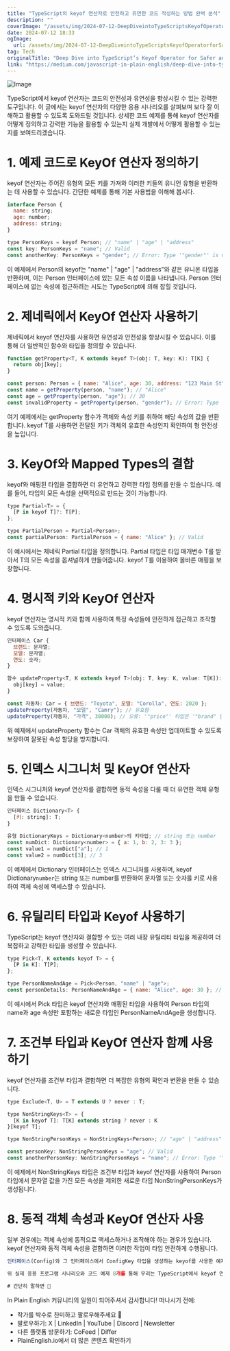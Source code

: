 ```yaml
---
title: "TypeScript의 keyof 연산자로 안전하고 유연한 코드 작성하는 방법 완벽 분석"
description: ""
coverImage: "/assets/img/2024-07-12-DeepDiveintoTypeScriptsKeyofOperatorforSaferandMoreFlexibleCode_0.png"
date: 2024-07-12 18:33
ogImage:
  url: /assets/img/2024-07-12-DeepDiveintoTypeScriptsKeyofOperatorforSaferandMoreFlexibleCode_0.png
tag: Tech
originalTitle: "Deep Dive into TypeScript’s Keyof Operator for Safer and More Flexible Code"
link: "https://medium.com/javascript-in-plain-english/deep-dive-into-typescripts-keyof-operator-for-safer-and-more-flexible-code-f5bf678d1a0b"
---
```


![Image](/assets/img/2024-07-12-DeepDiveintoTypeScriptsKeyofOperatorforSaferandMoreFlexibleCode_0.png)

TypeScript에서 keyof 연산자는 코드의 안전성과 유연성을 향상시킬 수 있는 강력한 도구입니다. 이 글에서는 keyof 연산자의 다양한 응용 시나리오를 살펴보며 보다 잘 이해하고 활용할 수 있도록 도와드릴 것입니다. 상세한 코드 예제를 통해 keyof 연산자를 어떻게 정의하고 강력한 기능을 활용할 수 있는지 실제 개발에서 어떻게 활용할 수 있는지를 보여드리겠습니다.

# 1. 예제 코드로 KeyOf 연산자 정의하기

keyof 연산자는 주어진 유형의 모든 키를 가져와 이러한 키들의 유니언 유형을 반환하는 데 사용할 수 있습니다. 간단한 예제를 통해 기본 사용법을 이해해 봅시다.

<div class="content-ad"></div>

```js
interface Person {
  name: string;
  age: number;
  address: string;
}

type PersonKeys = keyof Person; // "name" | "age" | "address"
const key: PersonKeys = "name"; // Valid
const anotherKey: PersonKeys = "gender"; // Error: Type '"gender"' is not assignable to type 'PersonKeys'
```

이 예제에서 Person의 keyof는 "name" | "age" | "address"와 같은 유니온 타입을 반환하며, 이는 Person 인터페이스에 있는 모든 속성 이름을 나타냅니다. Person 인터페이스에 없는 속성에 접근하려는 시도는 TypeScript에 의해 잡힐 것입니다.

# 2. 제네릭에서 KeyOf 연산자 사용하기

제네릭에서 keyof 연산자를 사용하면 유연성과 안전성을 향상시킬 수 있습니다. 이를 통해 더 일반적인 함수와 타입을 정의할 수 있습니다.

<div class="content-ad"></div>

```js
function getProperty<T, K extends keyof T>(obj: T, key: K): T[K] {
  return obj[key];
}

const person: Person = { name: "Alice", age: 30, address: "123 Main St" };
const name = getProperty(person, "name"); // "Alice"
const age = getProperty(person, "age"); // 30
const invalidProperty = getProperty(person, "gender"); // Error: Type '"gender"' is not assignable to type '"name" | "age" | "address"'
```

여기 예제에서는 getProperty 함수가 객체와 속성 키를 취하여 해당 속성의 값을 반환합니다. keyof T를 사용하면 전달된 키가 객체의 유효한 속성인지 확인하여 형 안전성을 높입니다.

# 3. KeyOf와 Mapped Types의 결합

keyof와 매핑된 타입을 결합하면 더 유연하고 강력한 타입 정의를 만들 수 있습니다. 예를 들어, 타입의 모든 속성을 선택적으로 만드는 것이 가능합니다.

<div class="content-ad"></div>

```js
type Partial<T> = {
  [P in keyof T]?: T[P];
};

type PartialPerson = Partial<Person>;
const partialPerson: PartialPerson = { name: "Alice" }; // Valid
```

이 예시에서는 제네릭 Partial 타입을 정의합니다. Partial 타입은 타입 매개변수 T를 받아서 T의 모든 속성을 옵셔널하게 만들어줍니다. keyof T를 이용하여 올바른 매핑을 보장합니다.

# 4. 명시적 키와 KeyOf 연산자

keyof 연산자는 명시적 키와 함께 사용하여 특정 속성들에 안전하게 접근하고 조작할 수 있도록 도와줍니다.

<div class="content-ad"></div>

```js
인터페이스 Car {
  브랜드: 문자열;
  모델: 문자열;
  연도: 숫자;
}

함수 updateProperty<T, K extends keyof T>(obj: T, key: K, value: T[K]): void {
  obj[key] = value;
}

const 자동차: Car = { 브랜드: "Toyota", 모델: "Corolla", 연도: 2020 };
updateProperty(자동차, "모델", "Camry"); // 유효함
updateProperty(자동차, "가격", 30000); // 오류: '"price"' 타입은 '"brand" | "model" | "year"'에 할당할 수 없음
```

위 예제에서 updateProperty 함수는 Car 객체의 유효한 속성만 업데이트할 수 있도록 보장하여 잘못된 속성 할당을 방지합니다.

# 5. 인덱스 시그니처 및 KeyOf 연산자

인덱스 시그니처와 keyof 연산자를 결합하면 동적 속성을 다룰 때 더 유연한 객체 유형을 만들 수 있습니다.

<div class="content-ad"></div>

```js
인터페이스 Dictionary<T> {
  [키: string]: T;
}

유형 DictionaryKeys = Dictionary<number>의 키타입; // string 또는 number
const numDict: Dictionary<number> = { a: 1, b: 2, 3: 3 };
const value1 = numDict["a"]; // 1
const value2 = numDict[3]; // 3
```

이 예제에서 Dictionary 인터페이스는 인덱스 시그니처를 사용하며, keyof Dictionary`number`는 string 또는 number를 반환하여 문자열 또는 숫자를 키로 사용하여 객체 속성에 액세스할 수 있습니다.

# 6. 유틸리티 타입과 Keyof 사용하기

TypeScript는 keyof 연산자와 결합할 수 있는 여러 내장 유틸리티 타입을 제공하여 더 복잡하고 강력한 타입을 생성할 수 있습니다.

<div class="content-ad"></div>

```js
type Pick<T, K extends keyof T> = {
  [P in K]: T[P];
};

type PersonNameAndAge = Pick<Person, "name" | "age">;
const personDetails: PersonNameAndAge = { name: "Alice", age: 30 }; // Valid
```

이 예시에서 Pick 타입은 keyof 연산자와 매핑된 타입을 사용하여 Person 타입의 name과 age 속성만 포함하는 새로운 타입인 PersonNameAndAge을 생성합니다.

# 7. 조건부 타입과 KeyOf 연산자 함께 사용하기

keyof 연산자를 조건부 타입과 결합하면 더 복잡한 유형의 확인과 변환을 만들 수 있습니다.

<div class="content-ad"></div>

```js
type Exclude<T, U> = T extends U ? never : T;

type NonStringKeys<T> = {
  [K in keyof T]: T[K] extends string ? never : K
}[keyof T];

type NonStringPersonKeys = NonStringKeys<Person>; // "age" | "address"

const personKey: NonStringPersonKeys = "age"; // Valid
const anotherPersonKey: NonStringPersonKeys = "name"; // Error: Type '"name"' is not assignable to type '"age" | "address"'
```

이 예제에서 NonStringKeys 타입은 조건부 타입과 keyof 연산자를 사용하여 Person 타입에서 문자열 값을 가진 모든 속성을 제외한 새로운 타입 NonStringPersonKeys가 생성됩니다.

# 8. 동적 객체 속성과 KeyOf 연산자 사용

일부 경우에는 객체 속성에 동적으로 액세스하거나 조작해야 하는 경우가 있습니다. keyof 연산자와 동적 객체 속성을 결합하면 이러한 작업이 타입 안전하게 수행됩니다.

<div class="content-ad"></div>

```js
인터페이스(Config)와 그 인터페이스에서 ConfigKey 타입을 생성하는 keyof를 사용한 예제입니다. ConfigManager 클래스는 제네릭 메서드인 get과 set을 사용하여 구성 객체의 유형 안전한 액세스 및 수정을 보장합니다. 이렇게 함으로써 유형 오류에 대해 걱정하지 않고 동적으로 구성 속성을 액세스하고 업데이트할 수 있습니다.

위 실제 응용 프로그램 시나리오와 코드 예제 8개를 통해 우리는 TypeScript에서 keyof 연산자를 깊이 있는 방식으로 탐구했습니다. keyof 연산자가 코드 안전성과 유연성을 크게 향상시킬 수 있다는 것을 보았습니다. 이를 통해 유형 안전성을 보장하고 복잡한 유형 처리를 단순화할 수 있었습니다. 이 글이 keyof 연산자를 더 잘 이해하고 적용하도록 도와줄 것을 기대합니다. TypeScript 코드를 효율적이고 신뢰할 수 있게 만드는데 도움이 되었으면 좋겠습니다.

# 간단히 말하면 🚀
```

<div class="content-ad"></div>

In Plain English 커뮤니티의 일원이 되어주셔서 감사합니다! 떠나시기 전에:

- 작가를 박수로 찬미하고 팔로우해주세요 👏
- 팔로우하기: X | LinkedIn | YouTube | Discord | Newsletter
- 다른 플랫폼 방문하기: CoFeed | Differ
- PlainEnglish.io에서 더 많은 콘텐츠 확인하기

